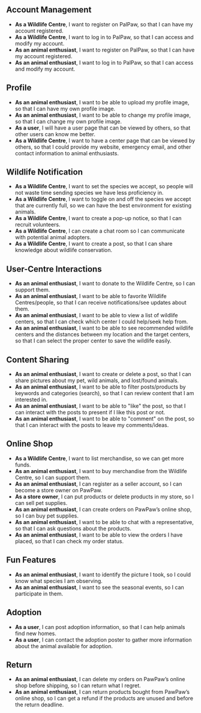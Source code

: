 ## Account Management

- **As a Wildlife Centre**, I want to register on PalPaw, so that I can have my account registered.
- **As a Wildlife Centre**, I want to log in to PalPaw, so that I can access and modify my account.
- **As an animal enthusiast**, I want to register on PalPaw, so that I can have my account registered.
- **As an animal enthusiast**, I want to log in to PalPaw, so that I can access and modify my account.

## Profile

- **As an animal enthusiast**, I want to be able to upload my profile image, so that I can have my own profile image.
- **As an animal enthusiast**, I want to be able to change my profile image, so that I can change my own profile image.
- **As a user**, I will have a user page that can be viewed by others, so that other users can know me better.
- **As a Wildlife Centre**, I want to have a center page that can be viewed by others, so that I could provide my website, emergency email, and other contact information to animal enthusiasts.

## Wildlife Notification

- **As a Wildlife Centre**, I want to set the species we accept, so people will not waste time sending species we have less proficiency in.
- **As a Wildlife Centre**, I want to toggle on and off the species we accept that are currently full, so we can have the best environment for existing animals.
- **As a Wildlife Centre**, I want to create a pop-up notice, so that I can recruit volunteers.
- **As a Wildlife Centre**, I can create a chat room so I can communicate with potential animal adopters.
- **As a Wildlife Centre**, I want to create a post, so that I can share knowledge about wildlife conservation.

## User-Centre Interactions

- **As an animal enthusiast**, I want to donate to the Wildlife Centre, so I can support them.
- **As an animal enthusiast**, I want to be able to favorite Wildlife Centres/people, so that I can receive notifications/see updates about them.
- **As an animal enthusiast**, I want to be able to view a list of wildlife centers, so that I can check which center I could help/seek help from.
- **As an animal enthusiast**, I want to be able to see recommended wildlife centers and the distances between my location and the target centers, so that I can select the proper center to save the wildlife easily.

## Content Sharing

- **As an animal enthusiast**, I want to create or delete a post, so that I can share pictures about my pet, wild animals, and lost/found animals.
- **As an animal enthusiast**, I want to be able to filter posts/products by keywords and categories (search), so that I can review content that I am interested in.
- **As an animal enthusiast**, I want to be able to "like" the post, so that I can interact with the posts to present if I like this post or not.
- **As an animal enthusiast**, I want to be able to "comment" on the post, so that I can interact with the posts to leave my comments/ideas.

## Online Shop

- **As a Wildlife Centre**, I want to list merchandise, so we can get more funds.
- **As an animal enthusiast**, I want to buy merchandise from the Wildlife Centre, so I can support them.
- **As an animal enthusiast**, I can register as a seller account, so I can become a store owner on PawPaw.
- **As a store owner**, I can put products or delete products in my store, so I can sell pet supplies.
- **As an animal enthusiast**, I can create orders on PawPaw’s online shop, so I can buy pet supplies.
- **As an animal enthusiast**, I want to be able to chat with a representative, so that I can ask questions about the products.
- **As an animal enthusiast**, I want to be able to view the orders I have placed, so that I can check my order status.

## Fun Features

- **As an animal enthusiast**, I want to identify the picture I took, so I could know what species I am observing.
- **As an animal enthusiast**, I want to see the seasonal events, so I can participate in them.

## Adoption

- **As a user**, I can post adoption information, so that I can help animals find new homes.
- **As a user**, I can contact the adoption poster to gather more information about the animal available for adoption.

## Return

- **As an animal enthusiast**, I can delete my orders on PawPaw’s online shop before shipping, so I can return what I regret.
- **As an animal enthusiast**, I can return products bought from PawPaw’s online shop, so I can get a refund if the products are unused and before the return deadline.